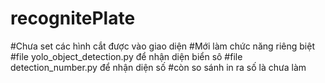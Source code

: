 # recognitePlate
#Chưa set các hình cắt được vào giao diện
#Mới làm chức năng riêng biệt
#file yolo_object_detection.py để nhận diện biển sô
#file detection_number.py để nhận diện số
#còn so sánh in ra số là chưa làm
